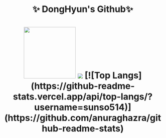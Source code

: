 
<div align="center">
  <h1> ✨ DongHyun's Github✨ <h1/>
    <img align='mid' src="https://github-readme-stats.vercel.app/api?username=sunso514&show_icons=true&theme=radical" height="165">
    <img align='mid' src="http://mazassumnida.wtf/api/v2/generate_badge?boj=sunso514">
    [![Top Langs](https://github-readme-stats.vercel.app/api/top-langs/?username=sunso514)](https://github.com/anuraghazra/github-readme-stats)
</div>

<!--


- 🔭 I’m currently working on ...
- 🌱 I’m currently learning ...
- 👯 I’m looking to collaborate on ...
- 🤔 I’m looking for help with ...
- 💬 Ask me about ...
- 📫 How to reach me: ...
- 😄 Pronouns: ...
- ⚡ Fun fact: ...
-->

